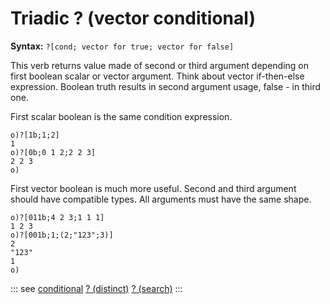 # Triadic ? (vector conditional)

**Syntax:** ```?[cond; vector for true; vector for false]```

This verb returns vаlue made of second or third argument depending on first boolean scalar or vector argument. 
Think about vector if-then-else expression. Boolean truth results in second argument usage, false - in third one.

First scalar boolean is the same condition expression.
```o
o)?[1b;1;2]
1
o)?[0b;0 1 2;2 2 3]
2 2 3
o)
```

First vector boolean is much more useful. Second and third argument should have compatible types. All arguments must have the same shape.

```o
o)?[011b;4 2 3;1 1 1]
1 2 3
o)?[001b;1;(2;"123";3)]
2
"123"
1
o)
```

::: see
[conditional](/verbs/conditional/cond.md)
[? (distinct)](/verbs/list/distinct.md)
[? (search)](/verbs/search/search.md)
:::
